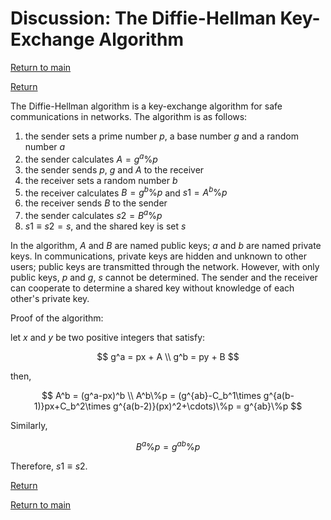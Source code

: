 <head>
    <script src="https://cdn.mathjax.org/mathjax/latest/MathJax.js?config=TeX-AMS-MML_HTMLorMML" type="text/javascript"></script>
    <script type="text/x-mathjax-config">
        MathJax.Hub.Config({
            tex2jax: {
            skipTags: ['script', 'noscript', 'style', 'textarea', 'pre'],
            inlineMath: [['$','$']]
            }
        });
    </script>
</head>

# Discussion: The Diffie-Hellman Key-Exchange Algorithm

[Return to main](../../../index.md)

[Return](../../blogs.md)

The Diffie-Hellman algorithm is a key-exchange algorithm for safe communications in networks.
The algorithm is as follows:
1. the sender sets a prime number $p$, a base number $g$ and a random number $a$
1. the sender calculates $A=g^a\%p$
1. the sender sends $p$, $g$ and $A$ to the receiver
1. the receiver sets a random number $b$
1. the receiver calculates $B=g^b\%p$ and $s1=A^b\%p$
1. the receiver sends $B$ to the sender
1. the sender calculates $s2=B^a\%p$
1. $s1 \equiv s2 = s$, and the shared key is set $s$

In the algorithm, $A$ and $B$ are named public keys; $a$ and $b$ are named private keys.
In communications, private keys are hidden and unknown to other users;
public keys are transmitted through the network.
However, with only public keys, $p$ and $g$, $s$ cannot be determined.
The sender and the receiver can cooperate to determine a shared key without knowledge of each other's private key.

Proof of the algorithm:

let $x$ and $y$ be two positive integers that satisfy:

$$
g^a = px + A \\
g^b = py + B
$$

then,

$$
A^b = (g^a-px)^b \\
A^b\%p = (g^{ab}-C_b^1\times g^{a(b-1)}px+C_b^2\times g^{a(b-2)}(px)^2+\cdots)\%p = g^{ab}\%p
$$

Similarly,

$$
B^a\%p = g^{ab}\%p
$$

Therefore, $s1 \equiv s2$.

[Return](../../blogs.md)

[Return to main](../../../index.md)
